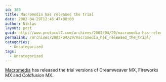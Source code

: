 ```yaml
---
id: 380
title: Macromedia has released the trial
date: 2002-04-29T12:46:47+00:00
author: Niklas
layout: post
guid: http://www.protocol7.com/archives/2002/04/29/macromedia-has-released-the-trial/
permalink: /archives/2002/04/29/macromedia_has_released_the_trial/
categories:
  - Uncategorized
tags:
  - Uncategorized
---
```

<div class='microid-b762e20a20ea1ee9b4bd96155f015ecf40ca7e52'>
  <p>
    <a href="http://www.macromedia.com/software/trial_download/">Macromedia</a> has released the trial versions of Dreamweaver MX, Fireworks MX and Coldfusion MX.
  </p>
</div>